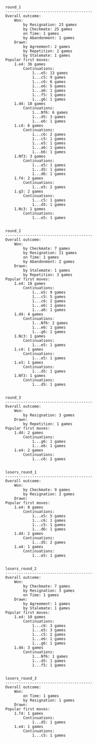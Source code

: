     round_1
    ---------------------------------------
    Overall outcome:
        Won:
            by Resignation: 23 games
            by Checkmate: 25 games
            on Time: 1 games
            by Abandonment: 1 games
        Drawn:
            by Agreement: 2 games
            by Repetition: 2 games
            by Stalemate: 1 games
    Popular first moves:
        1.e4: 36 games
            Continuations:
                1...e5: 13 games
                1...c5: 9 games
                1...c6: 6 games
                1...e6: 5 games
                1...a6: 1 games
                1...f5: 1 games
                1...g6: 1 games
        1.d4: 10 games
            Continuations:
                1...Nf6: 6 games
                1...d5: 3 games
                1...e6: 1 games
        1.c4: 6 games
            Continuations:
                1...c6: 2 games
                1...c5: 1 games
                1...e5: 1 games
                1...a6: 1 games
                1...b6: 1 games
        1.Nf3: 3 games
            Continuations:
                1...e5: 1 games
                1...d5: 1 games
                1...d6: 1 games
        1.f4: 2 games
            Continuations:
                1...e5: 2 games
        1.g3: 2 games
            Continuations:
                1...c5: 1 games
                1...d5: 1 games
        1.Nc3: 1 games
            Continuations:
                1...e5: 1 games


    round_2
    ---------------------------------------
    Overall outcome:
        Won:
            by Checkmate: 7 games
            by Resignation: 11 games
            on Time: 1 games
            by Abandonment: 2 games
        Drawn:
            by Stalemate: 1 games
            by Repetition: 3 games
    Popular first moves:
        1.e4: 18 games
            Continuations:
                1...e5: 9 games
                1...c5: 5 games
                1...c6: 2 games
                1...e6: 1 games
                1...a6: 1 games
        1.d4: 4 games
            Continuations:
                1...Nf6: 2 games
                1...e6: 1 games
                1...g6: 1 games
        1.Nc3: 1 games
            Continuations:
                1...e5: 1 games
        1.c4: 1 games
            Continuations:
                1...e5: 1 games
        1.e3: 1 games
            Continuations:
                1...d5: 1 games
        1.Nf3: 1 games
            Continuations:
                1...d5: 1 games


    round_3
    ---------------------------------------
    Overall outcome:
        Won:
            by Resignation: 3 games
        Drawn:
            by Repetition: 1 games
    Popular first moves:
        1.d4: 2 games
            Continuations:
                1...g6: 1 games
                1...e6: 1 games
        1.e4: 2 games
            Continuations:
                1...c6: 2 games


    losers_round_1
    ---------------------------------------
    Overall outcome:
        Won:
            by Checkmate: 9 games
            by Resignation: 2 games
        Drawn:
    Popular first moves:
        1.e4: 8 games
            Continuations:
                1...e5: 5 games
                1...c6: 1 games
                1...c5: 1 games
                1...d6: 1 games
        1.d4: 2 games
            Continuations:
                1...d5: 2 games
        1.a4: 1 games
            Continuations:
                1...e5: 1 games


    losers_round_2
    ---------------------------------------
    Overall outcome:
        Won:
            by Checkmate: 7 games
            by Resignation: 3 games
            on Time: 1 games
        Drawn:
            by Agreement: 1 games
            by Stalemate: 1 games
    Popular first moves:
        1.e4: 10 games
            Continuations:
                1...c6: 3 games
                1...e5: 3 games
                1...c5: 2 games
                1...e6: 1 games
                1...g6: 1 games
        1.d4: 3 games
            Continuations:
                1...Nf6: 1 games
                1...d5: 1 games
                1...f5: 1 games


    losers_round_3
    ---------------------------------------
    Overall outcome:
        Won:
            on Time: 1 games
            by Resignation: 1 games
        Drawn:
    Popular first moves:
        1.f4: 1 games
            Continuations:
                1...d5: 1 games
        1.e4: 1 games
            Continuations:
                1...c5: 1 games
